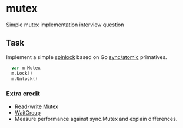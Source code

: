 # mutex
Simple mutex implementation interview question

## Task
Implement a simple [spinlock](https://en.wikipedia.org/wiki/Spinlock) based on Go [sync/atomic](https://golang.org/pkg/sync/atomic) primatives.

```Go
  var m Mutex
  m.Lock()
  m.Unlock()
```
### Extra credit
* [Read-write Mutex](https://golang.org/pkg/sync/#RWMutex)
* [WaitGroup](https://golang.org/pkg/sync/#WaitGroup)
* Measure performance against sync.Mutex and explain differences.
